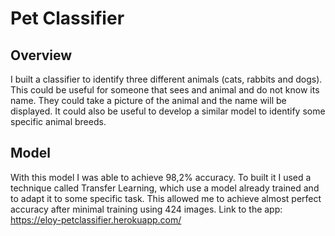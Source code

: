 # Pet Classifier

## Overview
I built a classifier to identify three different animals (cats, rabbits and dogs). This could be useful for someone that sees and animal and do not know its name. They could take a picture of the animal and the name will be displayed. It could also be useful to develop a similar model to identify some specific animal breeds.

## Model
With this model I was able to achieve 98,2% accuracy. To built it I used a technique called Transfer Learning, which use a model already trained and to adapt it to some specific task. This allowed me to achieve almost perfect accuracy after minimal training using 424 images.
Link to the app: https://eloy-petclassifier.herokuapp.com/
